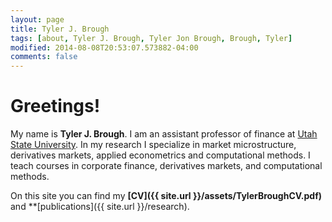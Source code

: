 ```yaml
---
layout: page
title: Tyler J. Brough 
tags: [about, Tyler J. Brough, Tyler Jon Brough, Brough, Tyler]
modified: 2014-08-08T20:53:07.573882-04:00
comments: false 
---
```


# Greetings! 

My name is **Tyler J. Brough**. I am an assistant professor of finance at [Utah State University](http://www.usu.edu/). In my research I specialize in market microstructure, derivatives markets, applied econometrics and computational methods. I teach courses in corporate finance, derivatives markets, and computational methods.


On this site you can find my **[CV]({{ site.url }}/assets/TylerBroughCV.pdf)** and **[publications]({{ site.url
}}/research).
